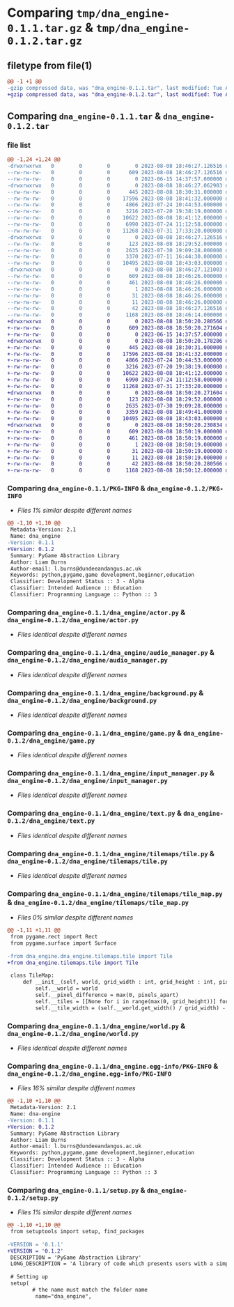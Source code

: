 # Comparing `tmp/dna_engine-0.1.1.tar.gz` & `tmp/dna_engine-0.1.2.tar.gz`

## filetype from file(1)

```diff
@@ -1 +1 @@
-gzip compressed data, was "dna_engine-0.1.1.tar", last modified: Tue Aug  8 18:46:27 2023, max compression
+gzip compressed data, was "dna_engine-0.1.2.tar", last modified: Tue Aug  8 18:50:20 2023, max compression
```

## Comparing `dna_engine-0.1.1.tar` & `dna_engine-0.1.2.tar`

### file list

```diff
@@ -1,24 +1,24 @@
-drwxrwxrwx   0        0        0        0 2023-08-08 18:46:27.126516 dna_engine-0.1.1/
--rw-rw-rw-   0        0        0      609 2023-08-08 18:46:27.126516 dna_engine-0.1.1/PKG-INFO
--rw-rw-rw-   0        0        0        0 2023-06-15 14:37:57.000000 dna_engine-0.1.1/README.md
-drwxrwxrwx   0        0        0        0 2023-08-08 18:46:27.062903 dna_engine-0.1.1/dna_engine/
--rw-rw-rw-   0        0        0      445 2023-08-08 18:30:31.000000 dna_engine-0.1.1/dna_engine/__init__.py
--rw-rw-rw-   0        0        0    17596 2023-08-08 18:41:32.000000 dna_engine-0.1.1/dna_engine/actor.py
--rw-rw-rw-   0        0        0     4866 2023-07-24 10:44:53.000000 dna_engine-0.1.1/dna_engine/audio_manager.py
--rw-rw-rw-   0        0        0     3216 2023-07-20 19:38:19.000000 dna_engine-0.1.1/dna_engine/background.py
--rw-rw-rw-   0        0        0    10622 2023-08-08 18:41:12.000000 dna_engine-0.1.1/dna_engine/game.py
--rw-rw-rw-   0        0        0     6990 2023-07-24 11:12:58.000000 dna_engine-0.1.1/dna_engine/input_manager.py
--rw-rw-rw-   0        0        0    11268 2023-07-31 17:33:20.000000 dna_engine-0.1.1/dna_engine/text.py
-drwxrwxrwx   0        0        0        0 2023-08-08 18:46:27.126516 dna_engine-0.1.1/dna_engine/tilemaps/
--rw-rw-rw-   0        0        0      123 2023-08-08 18:29:52.000000 dna_engine-0.1.1/dna_engine/tilemaps/__init__.py
--rw-rw-rw-   0        0        0     2635 2023-07-30 19:09:28.000000 dna_engine-0.1.1/dna_engine/tilemaps/tile.py
--rw-rw-rw-   0        0        0     3370 2023-07-11 16:44:30.000000 dna_engine-0.1.1/dna_engine/tilemaps/tile_map.py
--rw-rw-rw-   0        0        0    10495 2023-08-08 18:43:03.000000 dna_engine-0.1.1/dna_engine/world.py
-drwxrwxrwx   0        0        0        0 2023-08-08 18:46:27.121003 dna_engine-0.1.1/dna_engine.egg-info/
--rw-rw-rw-   0        0        0      609 2023-08-08 18:46:26.000000 dna_engine-0.1.1/dna_engine.egg-info/PKG-INFO
--rw-rw-rw-   0        0        0      461 2023-08-08 18:46:26.000000 dna_engine-0.1.1/dna_engine.egg-info/SOURCES.txt
--rw-rw-rw-   0        0        0        1 2023-08-08 18:46:26.000000 dna_engine-0.1.1/dna_engine.egg-info/dependency_links.txt
--rw-rw-rw-   0        0        0       31 2023-08-08 18:46:26.000000 dna_engine-0.1.1/dna_engine.egg-info/requires.txt
--rw-rw-rw-   0        0        0       11 2023-08-08 18:46:26.000000 dna_engine-0.1.1/dna_engine.egg-info/top_level.txt
--rw-rw-rw-   0        0        0       42 2023-08-08 18:46:27.126516 dna_engine-0.1.1/setup.cfg
--rw-rw-rw-   0        0        0     1168 2023-08-08 18:46:14.000000 dna_engine-0.1.1/setup.py
+drwxrwxrwx   0        0        0        0 2023-08-08 18:50:20.280566 dna_engine-0.1.2/
+-rw-rw-rw-   0        0        0      609 2023-08-08 18:50:20.271604 dna_engine-0.1.2/PKG-INFO
+-rw-rw-rw-   0        0        0        0 2023-06-15 14:37:57.000000 dna_engine-0.1.2/README.md
+drwxrwxrwx   0        0        0        0 2023-08-08 18:50:20.178286 dna_engine-0.1.2/dna_engine/
+-rw-rw-rw-   0        0        0      445 2023-08-08 18:30:31.000000 dna_engine-0.1.2/dna_engine/__init__.py
+-rw-rw-rw-   0        0        0    17596 2023-08-08 18:41:32.000000 dna_engine-0.1.2/dna_engine/actor.py
+-rw-rw-rw-   0        0        0     4866 2023-07-24 10:44:53.000000 dna_engine-0.1.2/dna_engine/audio_manager.py
+-rw-rw-rw-   0        0        0     3216 2023-07-20 19:38:19.000000 dna_engine-0.1.2/dna_engine/background.py
+-rw-rw-rw-   0        0        0    10622 2023-08-08 18:41:12.000000 dna_engine-0.1.2/dna_engine/game.py
+-rw-rw-rw-   0        0        0     6990 2023-07-24 11:12:58.000000 dna_engine-0.1.2/dna_engine/input_manager.py
+-rw-rw-rw-   0        0        0    11268 2023-07-31 17:33:20.000000 dna_engine-0.1.2/dna_engine/text.py
+drwxrwxrwx   0        0        0        0 2023-08-08 18:50:20.271604 dna_engine-0.1.2/dna_engine/tilemaps/
+-rw-rw-rw-   0        0        0      123 2023-08-08 18:29:52.000000 dna_engine-0.1.2/dna_engine/tilemaps/__init__.py
+-rw-rw-rw-   0        0        0     2635 2023-07-30 19:09:28.000000 dna_engine-0.1.2/dna_engine/tilemaps/tile.py
+-rw-rw-rw-   0        0        0     3359 2023-08-08 18:49:41.000000 dna_engine-0.1.2/dna_engine/tilemaps/tile_map.py
+-rw-rw-rw-   0        0        0    10495 2023-08-08 18:43:03.000000 dna_engine-0.1.2/dna_engine/world.py
+drwxrwxrwx   0        0        0        0 2023-08-08 18:50:20.230834 dna_engine-0.1.2/dna_engine.egg-info/
+-rw-rw-rw-   0        0        0      609 2023-08-08 18:50:19.000000 dna_engine-0.1.2/dna_engine.egg-info/PKG-INFO
+-rw-rw-rw-   0        0        0      461 2023-08-08 18:50:19.000000 dna_engine-0.1.2/dna_engine.egg-info/SOURCES.txt
+-rw-rw-rw-   0        0        0        1 2023-08-08 18:50:19.000000 dna_engine-0.1.2/dna_engine.egg-info/dependency_links.txt
+-rw-rw-rw-   0        0        0       31 2023-08-08 18:50:19.000000 dna_engine-0.1.2/dna_engine.egg-info/requires.txt
+-rw-rw-rw-   0        0        0       11 2023-08-08 18:50:19.000000 dna_engine-0.1.2/dna_engine.egg-info/top_level.txt
+-rw-rw-rw-   0        0        0       42 2023-08-08 18:50:20.280566 dna_engine-0.1.2/setup.cfg
+-rw-rw-rw-   0        0        0     1168 2023-08-08 18:50:12.000000 dna_engine-0.1.2/setup.py
```

### Comparing `dna_engine-0.1.1/PKG-INFO` & `dna_engine-0.1.2/PKG-INFO`

 * *Files 1% similar despite different names*

```diff
@@ -1,10 +1,10 @@
 Metadata-Version: 2.1
 Name: dna_engine
-Version: 0.1.1
+Version: 0.1.2
 Summary: PyGame Abstraction Library
 Author: Liam Burns
 Author-email: l.burns@dundeeandangus.ac.uk
 Keywords: python,pygame,game development,beginner,education
 Classifier: Development Status :: 3 - Alpha
 Classifier: Intended Audience :: Education
 Classifier: Programming Language :: Python :: 3
```

### Comparing `dna_engine-0.1.1/dna_engine/actor.py` & `dna_engine-0.1.2/dna_engine/actor.py`

 * *Files identical despite different names*

### Comparing `dna_engine-0.1.1/dna_engine/audio_manager.py` & `dna_engine-0.1.2/dna_engine/audio_manager.py`

 * *Files identical despite different names*

### Comparing `dna_engine-0.1.1/dna_engine/background.py` & `dna_engine-0.1.2/dna_engine/background.py`

 * *Files identical despite different names*

### Comparing `dna_engine-0.1.1/dna_engine/game.py` & `dna_engine-0.1.2/dna_engine/game.py`

 * *Files identical despite different names*

### Comparing `dna_engine-0.1.1/dna_engine/input_manager.py` & `dna_engine-0.1.2/dna_engine/input_manager.py`

 * *Files identical despite different names*

### Comparing `dna_engine-0.1.1/dna_engine/text.py` & `dna_engine-0.1.2/dna_engine/text.py`

 * *Files identical despite different names*

### Comparing `dna_engine-0.1.1/dna_engine/tilemaps/tile.py` & `dna_engine-0.1.2/dna_engine/tilemaps/tile.py`

 * *Files identical despite different names*

### Comparing `dna_engine-0.1.1/dna_engine/tilemaps/tile_map.py` & `dna_engine-0.1.2/dna_engine/tilemaps/tile_map.py`

 * *Files 0% similar despite different names*

```diff
@@ -1,11 +1,11 @@
 from pygame.rect import Rect
 from pygame.surface import Surface
 
-from dna_engine.dna_engine.tilemaps.tile import Tile
+from dna_engine.tilemaps.tile import Tile
 
 class TileMap:
     def __init__(self, world, grid_width : int, grid_height : int, pixels_apart: int) -> None:
         self.__world = world
         self.__pixel_difference = max(0, pixels_apart)
         self.__tiles = [[None for i in range(max(0, grid_height))] for j in range(max(0, grid_width))]
         self.__tile_width = (self.__world.get_width() / grid_width) - pixels_apart
```

### Comparing `dna_engine-0.1.1/dna_engine/world.py` & `dna_engine-0.1.2/dna_engine/world.py`

 * *Files identical despite different names*

### Comparing `dna_engine-0.1.1/dna_engine.egg-info/PKG-INFO` & `dna_engine-0.1.2/dna_engine.egg-info/PKG-INFO`

 * *Files 16% similar despite different names*

```diff
@@ -1,10 +1,10 @@
 Metadata-Version: 2.1
 Name: dna-engine
-Version: 0.1.1
+Version: 0.1.2
 Summary: PyGame Abstraction Library
 Author: Liam Burns
 Author-email: l.burns@dundeeandangus.ac.uk
 Keywords: python,pygame,game development,beginner,education
 Classifier: Development Status :: 3 - Alpha
 Classifier: Intended Audience :: Education
 Classifier: Programming Language :: Python :: 3
```

### Comparing `dna_engine-0.1.1/setup.py` & `dna_engine-0.1.2/setup.py`

 * *Files 1% similar despite different names*

```diff
@@ -1,10 +1,10 @@
 from setuptools import setup, find_packages
 
-VERSION = '0.1.1' 
+VERSION = '0.1.2' 
 DESCRIPTION = 'PyGame Abstraction Library'
 LONG_DESCRIPTION = 'A library of code which presents users with a simple, extensible program structure to make simple, 2D games with. Requires Python 3.10 or above.'
 
 # Setting up
 setup(
        # the name must match the folder name
         name="dna_engine",
```

